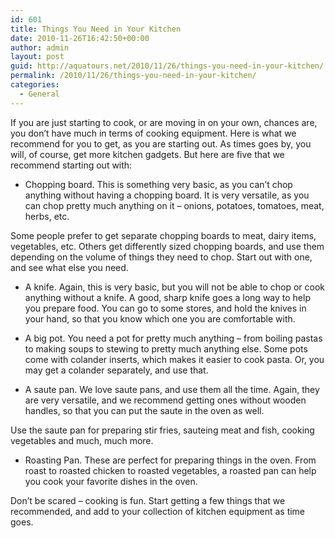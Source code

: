 ```yaml
---
id: 601
title: Things You Need in Your Kitchen
date: 2010-11-26T16:42:50+00:00
author: admin
layout: post
guid: http://aquatours.net/2010/11/26/things-you-need-in-your-kitchen/
permalink: /2010/11/26/things-you-need-in-your-kitchen/
categories:
  - General
---
```

If you are just starting to cook, or are moving in on your own, chances are, you don&#8217;t have much in terms of cooking equipment. Here is what we recommend for you to get, as you are starting out. As times goes by, you will, of course, get more kitchen gadgets. But here are five that we recommend starting out with:

- Chopping board. This is something very basic, as you can&#8217;t chop anything without having a chopping board. It is very versatile, as you can chop pretty much anything on it &#8211; onions, potatoes, tomatoes, meat, herbs, etc. 

Some people prefer to get separate chopping boards to meat, dairy items, vegetables, etc. Others get differently sized chopping boards, and use them depending on the volume of things they need to chop. Start out with one, and see what else you need.

- A knife. Again, this is very basic, but you will not be able to chop or cook anything without a knife. A good, sharp knife goes a long way to help you prepare food. You can go to some stores, and hold the knives in your hand, so that you know which one you are comfortable with.

- A big pot. You need a pot for pretty much anything &#8211; from boiling pastas to making soups to stewing to pretty much anything else. Some pots come with colander inserts, which makes it easier to cook pasta. Or, you may get a colander separately, and use that.

- A saute pan. We love saute pans, and use them all the time. Again, they are very versatile, and we recommend getting ones without wooden handles, so that you can put the saute in the oven as well. 

Use the saute pan for preparing stir fries, sauteing meat and fish, cooking vegetables and much, much more.

- Roasting Pan. These are perfect for preparing things in the oven. From roast to roasted chicken to roasted vegetables, a roasted pan can help you cook your favorite dishes in the oven.

Don&#8217;t be scared &#8211; cooking is fun. Start getting a few things that we recommended, and add to your collection of kitchen equipment as time goes.
